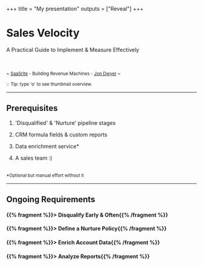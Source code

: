 +++
title = "My presentation"
outputs = ["Reveal"]
+++

# Sales Velocity
A Practical Guide to Implement & Measure Effectively

<br><br>
<small>~ [SaaSrite](https://saasrite.com) - Building Revenue Machines - [Jon Dwyer](https://www.linkedin.com/in/jondwyer/) ~</small>

<small>💡 Tip: type 'o' to see thumbnail overview.</small>

---

## Prerequisites
 
1. 'Disqualified' & 'Nurture' pipeline stages

2. CRM formula fields & custom reports

3. Data enrichment service*

4. A sales team :)

<br>
<small>*Optional but manual effort without it</small>

---

## Ongoing Requirements

#### {{% fragment %}}> Disqualify Early & Often{{% /fragment %}}
#### {{% fragment %}}> Define a Nurture Policy{{% /fragment %}}
#### {{% fragment %}}> Enrich Account Data{{% /fragment %}}
#### {{% fragment %}}> Analyze Reports{{% /fragment %}}


